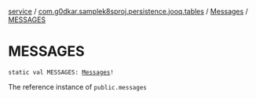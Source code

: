 [service](../../index.md) / [com.g0dkar.samplek8sproj.persistence.jooq.tables](../index.md) / [Messages](index.md) / [MESSAGES](./-m-e-s-s-a-g-e-s.md)

# MESSAGES

`static val MESSAGES: `[`Messages`](index.md)`!`

The reference instance of `public.messages`

